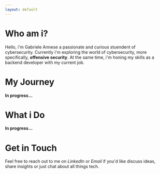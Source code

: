 ```yaml
---
layout: default
---
```

# Who am i?

Hello, i'm Gabriele Annese a passionate and curious stuendent of cybersecurity. Currently i'm exploring the world of cybersecurity, more specifically, **offensive security**. At the same time, i'm honing my skills as a backend developer with my current job.

# My Journey
**In progress...**

# What i Do
**In progress...**

# Get in Touch
Feel free to reach out to me on *LinkedIn* or *Email* if you'd like discuss ideas, share insights or just chat about all things tech.

